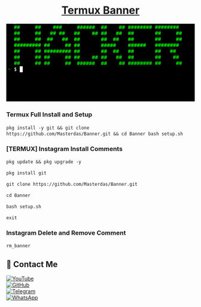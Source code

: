 <h1 align="center"><u>Termux Banner</u></h1>

<a href="https" target="_blank">
  <img src="https://github.com/Masterdas/Banner/blob/main/Screenshot_2025_0517_191141.png?raw=true" alt="Image">
</a>

### Termux Full Install and Setup 
```
pkg install -y git && git clone https://github.com/Masterdas/Banner.git && cd Banner bash setup.sh
```

### [TERMUX] Instagram Install Comments

```
pkg update && pkg upgrade -y
```
```
pkg install git
```
```
git clone https://github.com/Masterdas/Banner.git
```
```
cd Banner
```
```
bash setup.sh
```
```
exit
```

### Instagram Delete and Remove Comment
```
rm_banner
```





## 📌 Contact Me  

<a href="https://youtube.com/@zerodarknexus">
  <img src="https://img.shields.io/badge/YouTube-FF0000?style=for-the-badge&logo=youtube&logoColor=white" alt="YouTube">
</a>  
<br>  

<a href="https://github.com/Masterdas?tab=repositories">
  <img src="https://img.shields.io/badge/GitHub-000000?style=for-the-badge&logo=github&logoColor=white" alt="GitHub">
</a>  
<br>  

<a href="https://t.me/ZeroHackNexus">
  <img src="https://img.shields.io/badge/Telegram-26A5E4?style=for-the-badge&logo=telegram&logoColor=white" alt="Telegram">
</a>  
<br>  

<a href="https://chat.whatsapp.com/II35pNaN25rHqnUmqXK6ag">
  <img src="https://img.shields.io/badge/WhatsApp-25D366?style=for-the-badge&logo=whatsapp&logoColor=white" alt="WhatsApp">
</a>
